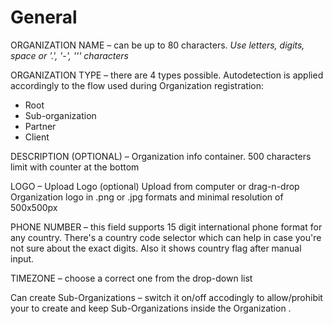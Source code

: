 # General

ORGANIZATION NAME – can be up to 80 characters. _Use letters, digits, space or '.', '-', ''' characters_

ORGANIZATION TYPE – there are 4 types possible. Autodetection is applied accordingly to the flow used during Organization registration:

* Root
* Sub-organization
* Partner
* Client

DESCRIPTION \(OPTIONAL\) – Organization info container. 500 characters limit with counter at the bottom

LOGO – Upload Logo \(optional\) Upload from computer or drag-n-drop Organization logo in .png or .jpg formats and minimal resolution of 500x500px

PHONE NUMBER – this field supports 15 digit international phone format for any country. There's a country code selector which can help in case you're not sure about the exact digits. Also it shows country flag after manual input.

TIMEZONE _–_ choose a correct one from the drop-down list 

Сan create Sub-Organizations – switch it on/off accodingly to allow/prohibit your to create and keep Sub-Organizations inside the Organization .

